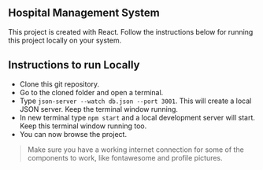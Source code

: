 ## Hospital Management System

This project is created with React. Follow the instructions below for running this project locally on your system.

## Instructions to run Locally

- Clone this git repository.
- Go to the cloned folder and open a terminal.
- Type `json-server --watch db.json --port 3001`. This will create a local JSON server. Keep the terminal window running.
- In new terminal type `npm start` and a local development server will start. Keep this terminal window running too.
- You can now browse the project.

> Make sure you have a working internet connection for some of the components to work, like fontawesome and profile pictures.
